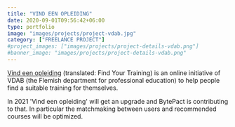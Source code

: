```yaml
---
title: "VIND EEN OPLEIDING"
date: 2020-09-01T09:56:42+06:00
type: portfolio
image: "images/projects/project-vdab.jpg"
category: ["FREELANCE PROJECT"]
#project_images: ["images/projects/project-details-vdab.png"]
#banner_image: "images/projects/project-details-vdab.png"
---
```


[Vind een opleiding](https://www.vdab.be/opleidingen/aanbod?p=1) (translated: Find Your Training) is an online initiative of VDAB (the Flemish department for professional education) to help people find a suitable training for themselves. 

In 2021 'Vind een opleiding' will get an upgrade and BytePact is contributing to that. In particular the matchmaking between users and recommended courses will be optimized. 


